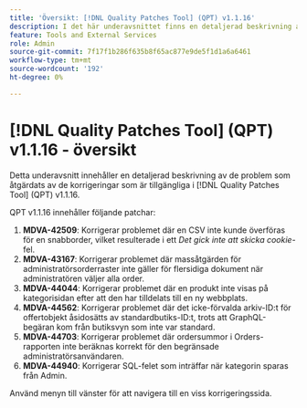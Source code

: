 ```yaml
---
title: 'Översikt: [!DNL Quality Patches Tool] (QPT) v1.1.16'
description: I det här underavsnittet finns en detaljerad beskrivning av de problem som åtgärdats av de korrigeringar som finns i  [!DNL Quality Patches Tool] (QPT) v1.1.16.
feature: Tools and External Services
role: Admin
source-git-commit: 7f17f1b286f635b8f65ac877e9de5f1d1a6a6461
workflow-type: tm+mt
source-wordcount: '192'
ht-degree: 0%

---
```


# [!DNL Quality Patches Tool] (QPT) v1.1.16 - översikt

Detta underavsnitt innehåller en detaljerad beskrivning av de problem som åtgärdats av de korrigeringar som är tillgängliga i [!DNL Quality Patches Tool] (QPT) v1.1.16.

QPT v1.1.16 innehåller följande patchar:

1. **MDVA-42509**: Korrigerar problemet där en CSV inte kunde överföras för en snabborder, vilket resulterade i ett *Det gick inte att skicka cookie*-fel.
1. **MDVA-43167**: Korrigerar problemet där massåtgärden för administratörsorderraster inte gäller för flersidiga dokument när administratören väljer alla order.
1. **MDVA-44044**: Korrigerar problemet där en produkt inte visas på kategorisidan efter att den har tilldelats till en ny webbplats.
1. **MDVA-44562**: Korrigerar problemet där det icke-förvalda arkiv-ID:t för offertobjekt åsidosätts av standardbutiks-ID:t, trots att GraphQL-begäran kom från butiksvyn som inte var standard.
1. **MDVA-44703**: Korrigerar problemet där ordersummor i Orders-rapporten inte beräknas korrekt för den begränsade administratörsanvändaren.
1. **MDVA-44940**: Korrigerar SQL-felet som inträffar när kategorin sparas från Admin.

Använd menyn till vänster för att navigera till en viss korrigeringssida.

